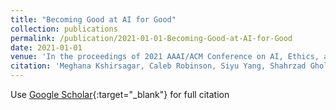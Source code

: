 ```yaml
---
title: "Becoming Good at AI for Good"
collection: publications
permalink: /publication/2021-01-01-Becoming-Good-at-AI-for-Good
date: 2021-01-01
venue: 'In the proceedings of 2021 AAAI/ACM Conference on AI, Ethics, and Society (AIES)'
citation: 'Meghana Kshirsagar, Caleb Robinson, Siyu Yang, Shahrzad Gholami, Ivan Klyuzhin, Sumit Mukherjee, Md Nasir, Anthony Ortiz, Felipe Oviedo, Darren Tanner, Anusua Trivedi, Yixi Xu, Ming Zhong, Bistra Dilkina, Rahul Dodhia, Juan Ferres,&quot;Becoming Good at AI for Good.&quot; In the proceedings of 2021 AAAI/ACM Conference on AI, Ethics, and Society (AIES), 2021.'
---
```

Use [Google Scholar](https://scholar.google.com/scholar?q=Becoming+Good+at+AI+for+Good){:target="_blank"} for full citation